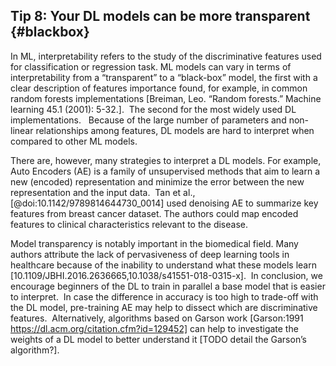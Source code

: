 ## Tip 8: Your DL models can be more transparent {#blackbox} 
In ML, interpretability refers to the study of the discriminative features used for classification or regression task.
ML models can vary in terms of interpretability from a “transparent” to a “black-box” model, the first with a clear description of features importance found, for example, in common random forests implementations [﻿Breiman, Leo. “Random forests.” Machine learning 45.1 (2001): 5-32.]. 
The second for the most widely used DL implementations.  
Because of the large number of parameters and non-linear relationships among features, DL models are hard to interpret when compared to other ML models. 

There are, however, many strategies to interpret a DL models.
For example, Auto Encoders (AE) is a family of unsupervised methods that aim to learn a new (encoded) representation and minimize the error between the new representation and the input data. 
Tan et al., [@doi:10.1142/9789814644730_0014] used denoising AE to summarize key features from breast cancer dataset.
The authors could map encoded features to clinical characteristics relevant to the disease. 

Model transparency is notably important in the biomedical field.
Many authors attribute the lack of pervasiveness of deep learning tools in healthcare because of the inability to understand what these models learn [10.1109/JBHI.2016.2636665,10.1038/s41551-018-0315-x]. 
In conclusion, we encourage beginners of the DL to train in parallel a base model that is easier to interpret. 
In case the difference in accuracy is too high to trade-off with the DL model, pre-training AE may help to dissect which are discriminative features. 
Alternatively, algorithms based on Garson work [Garson:1991 https://dl.acm.org/citation.cfm?id=129452] can help to investigate the weights of a DL model to better understand it [TODO detail the Garson’s algorithm?].
